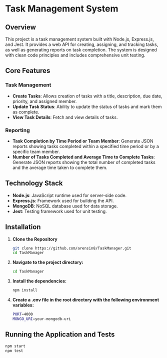 # Task Management System

## Overview

This project is a task management system built with Node.js, Express.js, and Jest. It provides a web API for creating, assigning, and tracking tasks, as well as generating reports on task completion. The system is designed with clean code principles and includes comprehensive unit testing.

## Core Features

### Task Management
- **Create Tasks**: Allows creation of tasks with a title, description, due date, priority, and assigned member.
- **Update Task Status**: Ability to update the status of tasks and mark them as complete.
- **View Task Details**: Fetch and view details of tasks.

### Reporting
- **Task Completion by Time Period or Team Member**: Generate JSON reports showing tasks completed within a specified time period or by a specific team member.
- **Number of Tasks Completed and Average Time to Complete Tasks**: Generate JSON reports showing the total number of completed tasks and the average time taken to complete them.

## Technology Stack

- **Node.js**: JavaScript runtime used for server-side code.
- **Express.js**: Framework used for building the API.
- **MongoDB**: NoSQL database used for data storage.
- **Jest**: Testing framework used for unit testing.

## Installation

1. **Clone the Repository**

   ```bash
   git clone https://github.com/arensin8/TaskManager.git
   cd TaskManager


2. **Navigate to the project directory:**
   
   ```bash
   cd TaskManager

3. **Install the dependencies:**

   ```bash
   npm install


4. **Create a .env file in the root directory with the following environment variables:**

   ```bash
   PORT=4000
   MONGO_URI=your-mongodb-uri

## Running the Application and Tests

   ```bash
   npm start
   npm test

